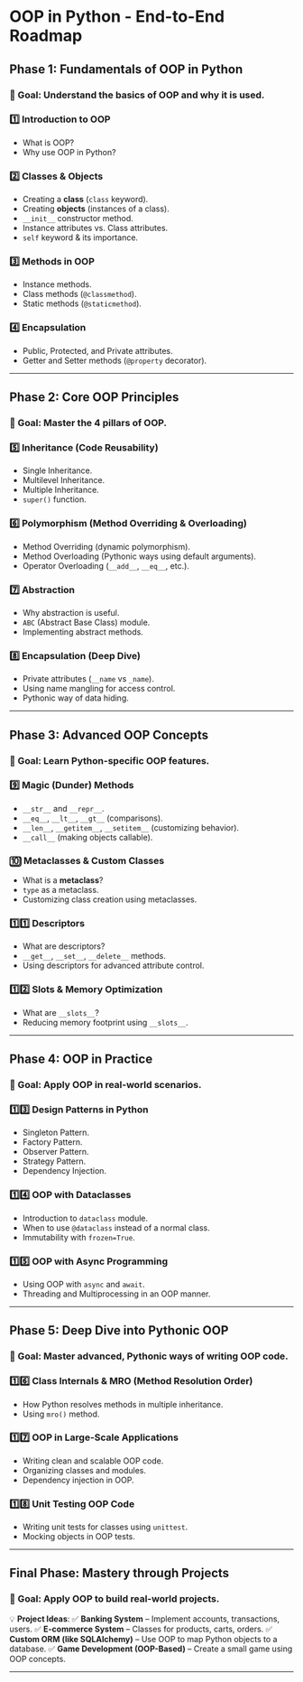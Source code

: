 # OOP in Python - End-to-End Roadmap

## **Phase 1: Fundamentals of OOP in Python**
### 📌 Goal: Understand the basics of OOP and why it is used.

### 1️⃣ Introduction to OOP
- What is OOP?
- Why use OOP in Python?

### 2️⃣ Classes & Objects
- Creating a **class** (`class` keyword).
- Creating **objects** (instances of a class).
- `__init__` constructor method.
- Instance attributes vs. Class attributes.
- `self` keyword & its importance.

### 3️⃣ Methods in OOP
- Instance methods.
- Class methods (`@classmethod`).
- Static methods (`@staticmethod`).

### 4️⃣ Encapsulation
- Public, Protected, and Private attributes.
- Getter and Setter methods (`@property` decorator).

---

## **Phase 2: Core OOP Principles**
### 📌 Goal: Master the 4 pillars of OOP.

### 5️⃣ Inheritance (Code Reusability)
- Single Inheritance.
- Multilevel Inheritance.
- Multiple Inheritance.
- `super()` function.

### 6️⃣ Polymorphism (Method Overriding & Overloading)
- Method Overriding (dynamic polymorphism).
- Method Overloading (Pythonic ways using default arguments).
- Operator Overloading (`__add__`, `__eq__`, etc.).

### 7️⃣ Abstraction
- Why abstraction is useful.
- `ABC` (Abstract Base Class) module.
- Implementing abstract methods.

### 8️⃣ Encapsulation (Deep Dive)
- Private attributes (`__name` vs `_name`).
- Using name mangling for access control.
- Pythonic way of data hiding.

---

## **Phase 3: Advanced OOP Concepts**
### 📌 Goal: Learn Python-specific OOP features.

### 9️⃣ Magic (Dunder) Methods
- `__str__` and `__repr__`.
- `__eq__`, `__lt__`, `__gt__` (comparisons).
- `__len__`, `__getitem__`, `__setitem__` (customizing behavior).
- `__call__` (making objects callable).

### 🔟 Metaclasses & Custom Classes
- What is a **metaclass**?
- `type` as a metaclass.
- Customizing class creation using metaclasses.

### 1️⃣1️⃣ Descriptors
- What are descriptors?
- `__get__`, `__set__`, `__delete__` methods.
- Using descriptors for advanced attribute control.

### 1️⃣2️⃣ Slots & Memory Optimization
- What are `__slots__`?
- Reducing memory footprint using `__slots__`.

---

## **Phase 4: OOP in Practice**
### 📌 Goal: Apply OOP in real-world scenarios.

### 1️⃣3️⃣ Design Patterns in Python
- Singleton Pattern.
- Factory Pattern.
- Observer Pattern.
- Strategy Pattern.
- Dependency Injection.

### 1️⃣4️⃣ OOP with Dataclasses
- Introduction to `dataclass` module.
- When to use `@dataclass` instead of a normal class.
- Immutability with `frozen=True`.

### 1️⃣5️⃣ OOP with Async Programming
- Using OOP with `async` and `await`.
- Threading and Multiprocessing in an OOP manner.

---

## **Phase 5: Deep Dive into Pythonic OOP**
### 📌 Goal: Master advanced, Pythonic ways of writing OOP code.

### 1️⃣6️⃣ Class Internals & MRO (Method Resolution Order)
- How Python resolves methods in multiple inheritance.
- Using `mro()` method.

### 1️⃣7️⃣ OOP in Large-Scale Applications
- Writing clean and scalable OOP code.
- Organizing classes and modules.
- Dependency injection in OOP.

### 1️⃣8️⃣ Unit Testing OOP Code
- Writing unit tests for classes using `unittest`.
- Mocking objects in OOP tests.

---

## **Final Phase: Mastery through Projects**
### 📌 Goal: Apply OOP to build real-world projects.

💡 **Project Ideas**:
✅ **Banking System** – Implement accounts, transactions, users.
✅ **E-commerce System** – Classes for products, carts, orders.
✅ **Custom ORM (like SQLAlchemy)** – Use OOP to map Python objects to a database.
✅ **Game Development (OOP-Based)** – Create a small game using OOP concepts.

---
